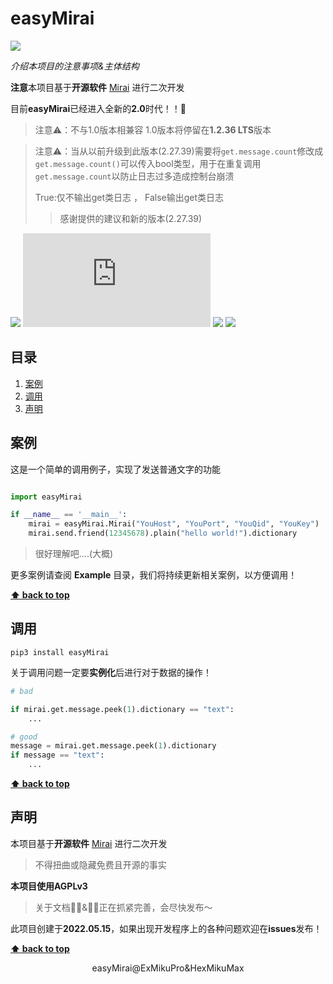 # easyMirai

![](../easyMirai.wiki/assets/title-v2.png)

*介绍本项目的注意事项&主体结构*

**注意**本项目基于**开源软件** [Mirai](https://github.com/mamoe/mirai) 进行二次开发

目前**easyMirai**已经进入全新的**2.0**时代！！🥳

> 注意⚠️：不与1.0版本相兼容 1.0版本将停留在**1.2.36 LTS**版本 

> 注意⚠：当从以前升级到此版本(2.27.39)需要将`get.message.count`修改成`get.message.count()`可以传入bool类型，用于在重复调用`get.message.count`以防止日志过多造成控制台崩溃
> 
> True:仅不输出get类日志 ， False输出get类日志
> >感谢提供的建议和新的版本(2.27.39)

[![](https://img.shields.io/badge/blog-@Sfnco-ff69b4.svg?style=flat-square&)](https://sfnco.com.cn)
![](https://img.shields.io/github/size/easyMirais/easyMirai/README.md?style=flat-square&logo=appveyor)
![](https://img.shields.io/badge/Python-3.6+-73b1e2?style=flat-square&logo=appveyor)
![](https://img.shields.io/badge/easyMirai-2.0-73d1a4?style=flat-square)

## 目录

1. [案例](#案例)
2. [调用](#调用)
3. [声明](#声明)

## 案例

这是一个简单的调用例子，实现了发送普通文字的功能

```python

import easyMirai

if __name__ == '__main__':
    mirai = easyMirai.Mirai("YouHost", "YouPort", "YouQid", "YouKey")
    mirai.send.friend(12345678).plain("hello world!").dictionary

```

> 很好理解吧....(大概)

更多案例请查阅 **Example** 目录，我们将持续更新相关案例，以方便调用！

**[⬆ back to top](#目录)**

## 调用

```shell
pip3 install easyMirai
```

关于调用问题一定要**实例化**后进行对于数据的操作！

```python
# bad

if mirai.get.message.peek(1).dictionary == "text":
    ...

# good
message = mirai.get.message.peek(1).dictionary
if message == "text":
    ...
```

**[⬆ back to top](#目录)**

## 声明

本项目基于**开源软件** [Mirai](`https://github.com/mamoe/mirai`) 进行二次开发

> 不得扭曲或隐藏免费且开源的事实

**本项目使用AGPLv3**

> 关于文档👩‍💻&🧑‍💻正在抓紧完善，会尽快发布～


此项目创建于**2022.05.15**，如果出现开发程序上的各种问题欢迎在**issues**发布！

**[⬆ back to top](#目录)**

<div style="text-align: center;">easyMirai@ExMikuPro&HexMikuMax</div>
